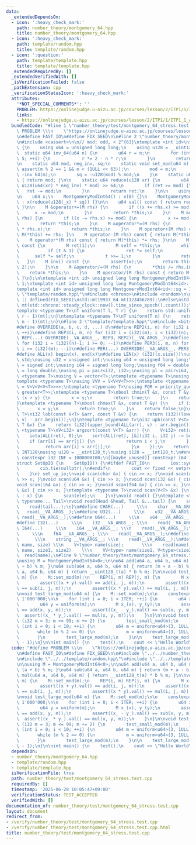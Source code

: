 ```yaml
---
data:
  _extendedDependsOn:
  - icon: ':heavy_check_mark:'
    path: number_theory/montgomery_64.hpp
    title: number_theory/montgomery_64.hpp
  - icon: ':heavy_check_mark:'
    path: template/random.hpp
    title: template/random.hpp
  - icon: ':question:'
    path: template/template.hpp
    title: template/template.hpp
  _extendedRequiredBy: []
  _extendedVerifiedWith: []
  _isVerificationFailed: false
  _pathExtension: cpp
  _verificationStatusIcon: ':heavy_check_mark:'
  attributes:
    '*NOT_SPECIAL_COMMENTS*': ''
    PROBLEM: https://onlinejudge.u-aizu.ac.jp/courses/lesson/2/ITP1/1/ITP1_1_A
    links:
    - https://onlinejudge.u-aizu.ac.jp/courses/lesson/2/ITP1/1/ITP1_1_A
  bundledCode: "#line 1 \"number_theory/test/montgomery_64_stress.test.cpp\"\n#define\
    \ PROBLEM \\\n    \"https://onlinejudge.u-aizu.ac.jp/courses/lesson/2/ITP1/1/ITP1_1_A\"\
    \n#define FAST_IO\n#define FIX_SEED\n\n#line 2 \"number_theory/montgomery_64.hpp\"\
    \n#include <cassert>\n\n// mod: odd, < 2^{63}\ntemplate <int id>\nstruct MontgomeryModInt64\
    \ {\n    using u64 = unsigned long long;\n    using u128 = __uint128_t;\n\n  \
    \  static u64 inv_64(u64 n) {\n        u64 r = n;\n        for (int i = 0; i <\
    \ 5; ++i) {\n            r *= 2 - n * r;\n        }\n        return r;\n    }\n\
    \n    static u64 mod, neg_inv, sq;\n    static void set_mod(u64 m) {\n       \
    \ assert(m % 2 == 1 && m < (1ULL << 63));\n        mod = m;\n        neg_inv =\
    \ -inv_64(m);\n        sq = -u128(mod) % mod;\n    }\n    static u64 get_mod()\
    \ { return mod; }\n\n    static u64 reduce(u128 xr) {\n        u64 ret = (xr +\
    \ u128(u64(xr) * neg_inv) * mod) >> 64;\n        if (ret >= mod) {\n         \
    \   ret -= mod;\n        }\n        return ret;\n    }\n\n    using M = MontgomeryModInt64<id>;\n\
    \n    u64 x;\n    MontgomeryModInt64() : x(0) {}\n    MontgomeryModInt64(u64 _x)\
    \ : x(reduce(u128(_x) * sq)) {}\n\n    u64 val() const { return reduce(u128(x));\
    \ }\n\n    M &operator+=(M rhs) {\n        if ((x += rhs.x) >= mod) {\n      \
    \      x -= mod;\n        }\n        return *this;\n    }\n    M &operator-=(M\
    \ rhs) {\n        if ((x -= rhs.x) >= mod) {\n            x += mod;\n        }\n\
    \        return *this;\n    }\n    M &operator*=(M rhs) {\n        x = reduce(u128(x)\
    \ * rhs.x);\n        return *this;\n    }\n    M operator+(M rhs) const { return\
    \ M(*this) += rhs; }\n    M operator-(M rhs) const { return M(*this) -= rhs; }\n\
    \    M operator*(M rhs) const { return M(*this) *= rhs; }\n\n    M pow(u64 t)\
    \ const {\n        M ret(1);\n        M self = *this;\n        while (t) {\n \
    \           if (t & 1) {\n                ret *= self;\n            }\n      \
    \      self *= self;\n            t >>= 1;\n        }\n        return ret;\n \
    \   }\n    M inv() const {\n        assert(x);\n        return this->pow(mod -\
    \ 2);\n    }\n\n    M &operator/=(M rhs) {\n        *this /= rhs.inv();\n    \
    \    return *this;\n    }\n    M operator/(M rhs) const { return M(*this) /= rhs;\
    \ }\n};\n\ntemplate <int id> unsigned long long MontgomeryModInt64<id>::mod =\
    \ 1;\ntemplate <int id> unsigned long long MontgomeryModInt64<id>::neg_inv = 1;\n\
    template <int id> unsigned long long MontgomeryModInt64<id>::sq = 1;\n#line 2\
    \ \"template/random.hpp\"\n#include <chrono>\n#include <random>\n\n#if defined(LOCAL)\
    \ || defined(FIX_SEED)\nstd::mt19937_64 mt(123456789);\n#else\nstd::mt19937_64\
    \ mt(std::chrono::steady_clock::now().time_since_epoch().count());\n#endif\n\n\
    template <typename T>\nT uniform(T l, T r) {\n    return std::uniform_int_distribution<T>(l,\
    \ r - 1)(mt);\n}\ntemplate <typename T>\nT uniform(T n) {\n    return std::uniform_int_distribution<T>(0,\
    \ n - 1)(mt);\n}\n#line 2 \"template/template.hpp\"\n#include <bits/stdc++.h>\n\
    #define OVERRIDE(a, b, c, d, ...) d\n#define REP2(i, n) for (i32 i = 0; i < (i32)(n);\
    \ ++i)\n#define REP3(i, m, n) for (i32 i = (i32)(m); i < (i32)(n); ++i)\n#define\
    \ REP(...) OVERRIDE(__VA_ARGS__, REP3, REP2)(__VA_ARGS__)\n#define PER2(i, n)\
    \ for (i32 i = (i32)(n)-1; i >= 0; --i)\n#define PER3(i, m, n) for (i32 i = (i32)(n)-1;\
    \ i >= (i32)(m); --i)\n#define PER(...) OVERRIDE(__VA_ARGS__, PER3, PER2)(__VA_ARGS__)\n\
    #define ALL(x) begin(x), end(x)\n#define LEN(x) (i32)(x.size())\nusing namespace\
    \ std;\nusing u32 = unsigned int;\nusing u64 = unsigned long long;\nusing i32\
    \ = signed int;\nusing i64 = signed long long;\nusing f64 = double;\nusing f80\
    \ = long double;\nusing pi = pair<i32, i32>;\nusing pl = pair<i64, i64>;\ntemplate\
    \ <typename T>\nusing V = vector<T>;\ntemplate <typename T>\nusing VV = V<V<T>>;\n\
    template <typename T>\nusing VVV = V<V<V<T>>>;\ntemplate <typename T>\nusing VVVV\
    \ = V<V<V<V<T>>>>;\ntemplate <typename T>\nusing PQR = priority_queue<T, V<T>,\
    \ greater<T>>;\ntemplate <typename T>\nbool chmin(T &x, const T &y) {\n    if\
    \ (x > y) {\n        x = y;\n        return true;\n    }\n    return false;\n\
    }\ntemplate <typename T>\nbool chmax(T &x, const T &y) {\n    if (x < y) {\n \
    \       x = y;\n        return true;\n    }\n    return false;\n}\ntemplate <typename\
    \ T>\ni32 lob(const V<T> &arr, const T &v) {\n    return (i32)(lower_bound(ALL(arr),\
    \ v) - arr.begin());\n}\ntemplate <typename T>\ni32 upb(const V<T> &arr, const\
    \ T &v) {\n    return (i32)(upper_bound(ALL(arr), v) - arr.begin());\n}\ntemplate\
    \ <typename T>\nV<i32> argsort(const V<T> &arr) {\n    V<i32> ret(arr.size());\n\
    \    iota(ALL(ret), 0);\n    sort(ALL(ret), [&](i32 i, i32 j) -> bool {\n    \
    \    if (arr[i] == arr[j]) {\n            return i < j;\n        } else {\n  \
    \          return arr[i] < arr[j];\n        }\n    });\n    return ret;\n}\n#ifdef\
    \ INT128\nusing u128 = __uint128_t;\nusing i128 = __int128_t;\n#endif\n[[maybe_unused]]\
    \ constexpr i32 INF = 1000000100;\n[[maybe_unused]] constexpr i64 INF64 = 3000000000000000100;\n\
    struct SetUpIO {\n    SetUpIO() {\n#ifdef FAST_IO\n        ios::sync_with_stdio(false);\n\
    \        cin.tie(nullptr);\n#endif\n        cout << fixed << setprecision(15);\n\
    \    }\n} set_up_io;\nvoid scan(char &x) { cin >> x; }\nvoid scan(u32 &x) { cin\
    \ >> x; }\nvoid scan(u64 &x) { cin >> x; }\nvoid scan(i32 &x) { cin >> x; }\n\
    void scan(i64 &x) { cin >> x; }\nvoid scan(f64 &x) { cin >> x; }\nvoid scan(string\
    \ &x) { cin >> x; }\ntemplate <typename T>\nvoid scan(V<T> &x) {\n    for (T &ele\
    \ : x) {\n        scan(ele);\n    }\n}\nvoid read() {}\ntemplate <typename Head,\
    \ typename... Tail>\nvoid read(Head &head, Tail &...tail) {\n    scan(head);\n\
    \    read(tail...);\n}\n#define CHAR(...)     \\\n    char __VA_ARGS__; \\\n \
    \   read(__VA_ARGS__);\n#define U32(...)     \\\n    u32 __VA_ARGS__; \\\n   \
    \ read(__VA_ARGS__);\n#define U64(...)     \\\n    u64 __VA_ARGS__; \\\n    read(__VA_ARGS__);\n\
    #define I32(...)     \\\n    i32 __VA_ARGS__; \\\n    read(__VA_ARGS__);\n#define\
    \ I64(...)     \\\n    i64 __VA_ARGS__; \\\n    read(__VA_ARGS__);\n#define F64(...)\
    \     \\\n    f64 __VA_ARGS__; \\\n    read(__VA_ARGS__);\n#define STR(...)  \
    \      \\\n    string __VA_ARGS__; \\\n    read(__VA_ARGS__);\n#define VEC(type,\
    \ name, size) \\\n    V<type> name(size);       \\\n    read(name);\n#define VVEC(type,\
    \ name, size1, size2)    \\\n    VV<type> name(size1, V<type>(size2)); \\\n  \
    \  read(name);\n#line 9 \"number_theory/test/montgomery_64_stress.test.cpp\"\n\
    \nusing M = MontgomeryModInt64<0>;\n\nu64 add(u64 a, u64 b, u64 m) { return (a\
    \ + b) % m; }\nu64 sub(u64 a, u64 b, u64 m) { return (m + a - b) % m; }\nu64 mul(u64\
    \ a, u64 b, u64 m) { return __uint128_t(a) * b % m; }\n\nvoid test_small_mod(i32\
    \ m) {\n    M::set_mod(m);\n    REP(i, m) REP(j, m) {\n        M x(i), y(j);\n\
    \        assert((x + y).val() == add(i, j, m));\n        assert((x - y).val()\
    \ == sub(i, j, m));\n        assert((x * y).val() == mul(i, j, m));\n    }\n}\n\
    \nvoid test_large_mod(u64 m) {\n    M::set_mod(m);\n\n    constexpr int ITER =\
    \ 1'000'000;\n\n    for (int i = 0; i < ITER; ++i) {\n        u64 x = uniform(m);\n\
    \        u64 y = uniform(m);\n        M x_(x), y_(y);\n        assert((x_ + y_).val()\
    \ == add(x, y, m));\n        assert((x_ - y_).val() == sub(x, y, m));\n      \
    \  assert((x_ * y_).val() == mul(x, y, m));\n    }\n}\n\nvoid test() {\n    for\
    \ (i32 m = 3; m <= 99; m += 2) {\n        test_small_mod(m);\n    }\n\n    for\
    \ (int i = 0; i < 10; ++i) {\n        u64 m = uniform<u64>(3, 1ULL << 63);\n \
    \       while (m % 2 == 0) {\n            m = uniform<u64>(3, 1ULL << 63);\n \
    \       }\n        test_large_mod(m);\n    }\n\n    test_large_mod((1ULL << 63)\
    \ - 1);\n}\n\nint main() {\n    test();\n    cout << \"Hello World\\n\";\n}\n"
  code: "#define PROBLEM \\\n    \"https://onlinejudge.u-aizu.ac.jp/courses/lesson/2/ITP1/1/ITP1_1_A\"\
    \n#define FAST_IO\n#define FIX_SEED\n\n#include \"../../number_theory/montgomery_64.hpp\"\
    \n#include \"../../template/random.hpp\"\n#include \"../../template/template.hpp\"\
    \n\nusing M = MontgomeryModInt64<0>;\n\nu64 add(u64 a, u64 b, u64 m) { return\
    \ (a + b) % m; }\nu64 sub(u64 a, u64 b, u64 m) { return (m + a - b) % m; }\nu64\
    \ mul(u64 a, u64 b, u64 m) { return __uint128_t(a) * b % m; }\n\nvoid test_small_mod(i32\
    \ m) {\n    M::set_mod(m);\n    REP(i, m) REP(j, m) {\n        M x(i), y(j);\n\
    \        assert((x + y).val() == add(i, j, m));\n        assert((x - y).val()\
    \ == sub(i, j, m));\n        assert((x * y).val() == mul(i, j, m));\n    }\n}\n\
    \nvoid test_large_mod(u64 m) {\n    M::set_mod(m);\n\n    constexpr int ITER =\
    \ 1'000'000;\n\n    for (int i = 0; i < ITER; ++i) {\n        u64 x = uniform(m);\n\
    \        u64 y = uniform(m);\n        M x_(x), y_(y);\n        assert((x_ + y_).val()\
    \ == add(x, y, m));\n        assert((x_ - y_).val() == sub(x, y, m));\n      \
    \  assert((x_ * y_).val() == mul(x, y, m));\n    }\n}\n\nvoid test() {\n    for\
    \ (i32 m = 3; m <= 99; m += 2) {\n        test_small_mod(m);\n    }\n\n    for\
    \ (int i = 0; i < 10; ++i) {\n        u64 m = uniform<u64>(3, 1ULL << 63);\n \
    \       while (m % 2 == 0) {\n            m = uniform<u64>(3, 1ULL << 63);\n \
    \       }\n        test_large_mod(m);\n    }\n\n    test_large_mod((1ULL << 63)\
    \ - 1);\n}\n\nint main() {\n    test();\n    cout << \"Hello World\\n\";\n}\n"
  dependsOn:
  - number_theory/montgomery_64.hpp
  - template/random.hpp
  - template/template.hpp
  isVerificationFile: true
  path: number_theory/test/montgomery_64_stress.test.cpp
  requiredBy: []
  timestamp: '2025-06-28 10:05:47+09:00'
  verificationStatus: TEST_ACCEPTED
  verifiedWith: []
documentation_of: number_theory/test/montgomery_64_stress.test.cpp
layout: document
redirect_from:
- /verify/number_theory/test/montgomery_64_stress.test.cpp
- /verify/number_theory/test/montgomery_64_stress.test.cpp.html
title: number_theory/test/montgomery_64_stress.test.cpp
---
```

